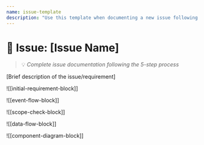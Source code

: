 ```yaml
---
name: issue-template
description: "Use this template when documenting a new issue following the 5-step requirements process"
---
```

# 🎯 Issue: [Issue Name]
> 💡 *Complete issue documentation following the 5-step process*

[Brief description of the issue/requirement]

![[initial-requirement-block]]

![[event-flow-block]]

![[scope-check-block]]

![[data-flow-block]]

![[component-diagram-block]]